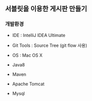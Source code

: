 ## 서블릿을 이용한 게시판 만들기


### 개발환경
- IDE : IntelliJ IDEA Ultimate

- Git Tools : Source Tree (git flow 사용)

- OS : Mac OS X

- Java8

- Maven

- Apache Tomcat

- Mysql


